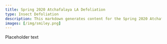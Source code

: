 ```yaml
---
title: Spring 2020 Atchafalaya LA Defoliation 
type: Insect Defoliation
description: This markdown generates content for the Spring 2020 Atchafalaya LA Defoliation page
images: [/img/smiley.png]
---
```


Placeholder text